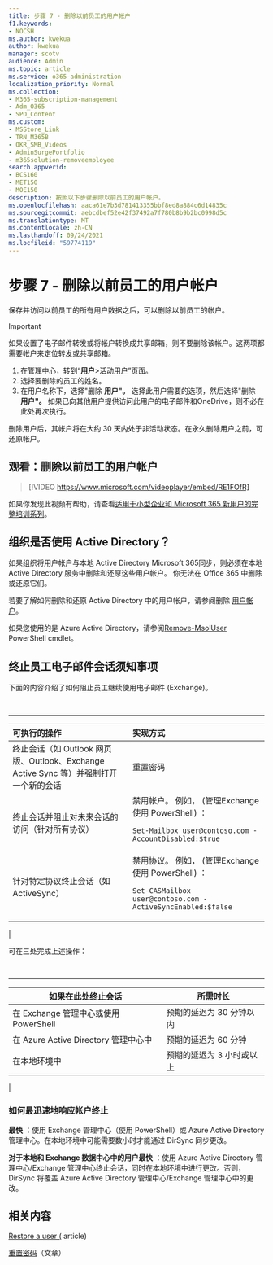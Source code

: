 ```yaml
---
title: 步骤 7 - 删除以前员工的用户帐户
f1.keywords:
- NOCSH
ms.author: kwekua
author: kwekua
manager: scotv
audience: Admin
ms.topic: article
ms.service: o365-administration
localization_priority: Normal
ms.collection:
- M365-subscription-management
- Adm_O365
- SPO_Content
ms.custom:
- MSStore_Link
- TRN_M365B
- OKR_SMB_Videos
- AdminSurgePortfolio
- m365solution-removeemployee
search.appverid:
- BCS160
- MET150
- MOE150
description: 按照以下步骤删除以前员工的用户帐户。
ms.openlocfilehash: aaca61e7b3d781413355bbf8ed8a884c6d14835c
ms.sourcegitcommit: aebcdbef52e42f37492a7f780b8b9b2bc0998d5c
ms.translationtype: MT
ms.contentlocale: zh-CN
ms.lasthandoff: 09/24/2021
ms.locfileid: "59774119"
---
```

# <a name="step-7---delete-a-former-employees-user-account"></a>步骤 7 - 删除以前员工的用户帐户

保存并访问以前员工的所有用户数据之后，可以删除以前员工的帐户。

> [!IMPORTANT]
> 如果设置了电子邮件转发或将帐户转换成共享邮箱，则不要删除该帐户。这两项都需要帐户来定位转发或共享邮箱。

1. 在管理中心，转到“**用户**\><a href="https://go.microsoft.com/fwlink/p/?linkid=834822" target="_blank">活动用户</a>”页面。
2. 选择要删除的员工的姓名。
3. 在用户名称下，选择"删除 **用户"。** 选择此用户需要的选项，然后选择"删除 **用户"。** 如果已向其他用户提供访问此用户的电子邮件和OneDrive，则不必在此处再次执行。

删除用户后，其帐户将在大约 30 天内处于非活动状态。在永久删除用户之前，可还原帐户。

## <a name="watch-delete-a-former-employees-user-account"></a>观看：删除以前员工的用户帐户

> [!VIDEO https://www.microsoft.com/videoplayer/embed/RE1FOfR]

如果你发现此视频有帮助，请查看[适用于小型企业和 Microsoft 365 新用户的完整培训系列](../../business-video/index.yml)。

## <a name="does-your-organization-use-active-directory"></a>组织是否使用 Active Directory？

如果组织将用户帐户与本地 Active Directory Microsoft 365同步，则必须在本地 Active Directory 服务中删除和还原这些用户帐户。 你无法在 Office 365 中删除或还原它们。

若要了解如何删除和还原 Active Directory 中的用户帐户，请参阅删除 [用户帐户](/previous-versions/windows/it-pro/windows-server-2008-R2-and-2008/cc753730(v=ws.11))。
  
如果您使用的是 Azure Active Directory，请参阅[Remove-MsolUser](/powershell/module/msonline/remove-msoluser) PowerShell cmdlet。
  
## <a name="what-you-need-to-know-about-terminating-an-employees-email-session"></a>终止员工电子邮件会话须知事项

下面的内容介绍了如何阻止员工继续使用电子邮件 (Exchange)。

<br>

****

|可执行的操作|实现方式|
|:-----|:-----|
|终止会话（如 Outlook 网页版、Outlook、Exchange Active Sync 等）并强制打开一个新的会话|重置密码|
|终止会话并阻止对未来会话的访问（针对所有协议）|禁用帐户。 例如， (管理Exchange使用 PowerShell) ： <p>  `Set-Mailbox user@contoso.com -AccountDisabled:$true`|
|针对特定协议终止会话（如 ActiveSync）|禁用协议。 例如， (管理Exchange使用 PowerShell) ： <p>  `Set-CASMailbox user@contoso.com -ActiveSyncEnabled:$false`|
|

可在三处完成上述操作：
  
<br>

****

|如果在此处终止会话|所需时长|
|---|---|
|在 Exchange 管理中心或使用 PowerShell|预期的延迟为 30 分钟以内|
|在 Azure Active Directory 管理中心中|预期的延迟为 60 分钟|
|在本地环境中|预期的延迟为 3 小时或以上|
|

### <a name="how-to-get-fastest-response-for-account-termination"></a>如何最迅速地响应帐户终止

**最快** ：使用 Exchange 管理中心（使用 PowerShell）或 Azure Active Directory 管理中心。在本地环境中可能需要数小时才能通过 DirSync 同步更改。
  
**对于本地和 Exchange 数据中心中的用户最快** ：使用 Azure Active Directory 管理中心/Exchange 管理中心终止会话，同时在本地环境中进行更改。否则，DirSync 将覆盖 Azure Active Directory 管理中心/Exchange 管理中心中的更改。
  
## <a name="related-content"></a>相关内容

[Restore a user (](restore-user.md) article) 

[重置密码](reset-passwords.md)（文章）
